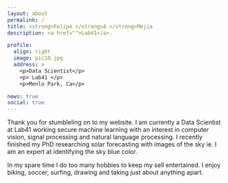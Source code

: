 ```yaml
---
layout: about
permalink: /
title: <strong>Felipe </strong>A </strong>Mejia
description: <a href="">Lab41</a>. 

profile:
  align: right
  image: pic10.jpg
  address: >
    <p>Data Scientist</p>
    <p> Lab41 </p>
    <p>Menlo Park, Ca</p>

news: true
social: true
---
```


Thank you for stumbleling on to my website. I am currently a Data Scientist at Lab41 working secure machine learning with an interest in computer vision, signal processing and natural language processing. I recently finished my PhD researching solar forecasting with images of the sky ie. I am an expert at identifying the sky blue color. 

In my spare time I do too many hobbies to keep my sell entertained. I enjoy biking, soccer, surfing, drawing and taking just about anything apart. 
